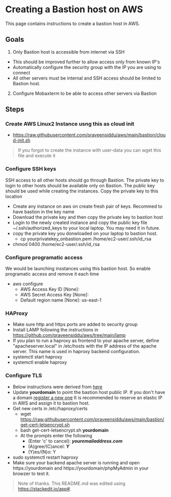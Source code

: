 # Creating a Bastion host on AWS
This page contains instructions to create a bastion host in AWS.
## Goals
1. Only Bastion host is accessible from internet via SSH
  - This should be improved further to allow access only from known IP's
  - Automatically configure the security group with the IP you are using to connect
  - All other servers must be internal and SSH access should be limited to Bastion host.
2. Configure Mobaxterm to be able to access other servers via Bastion

## Steps
### Create AWS Linux2 Instance usng this as cloud init
- https://raw.githubusercontent.com/praveensiddu/aws/main/bastion/cloud-init.sh
> If you forgot to create the instance with user-data you can wget this file and execute it
### Configure SSH keys
SSH access to all other hosts should go through Bastion. The private key to login to other hosts should be available only on Bastion. The public key should be used while creating the instances. Copy the private key to this location 
- Create any instance on aws on create fresh pair of keys. Recommed to have bastion in the key name
- Download the private key and then copy the private key to bastion host
- Login to the newly created instance and copy the public key file ~/.ssh/authorized_keys to your local laptop. You may need it in future.
- copy the private key you donwloaded on your laptop to bastion host.
  - cp yourprivatekey_onbastion.pem /home/ec2-user/.ssh/id_rsa
- chmod 0400 /home/ec2-user/.ssh/id_rsa
### Configure programatic access
We would be launching insstances using this bastion host. So enable programatic access and remove it each time 
- aws configure
  - AWS Access Key ID [None]: 
  - AWS Secret Access Key [None]: 
  - Default region name [None]: us-east-1

### HAProxy
- Make sure http and https ports are added to security group
- Install LAMP following the instructions in https://github.com/praveensiddu/aws/tree/main/lamp
- If you plan to run a haproxy as frontend to your apache server, define "apacheserver.local" in /etc/hosts with the IP address of the apache server. This name is used in haproxy backend configuration.
- systemctl start haproxy
- systemctl enable haproxy
### Configure TLS
- Below instructions were derived from [here](https://www.digitalocean.com/community/tutorials/how-to-secure-haproxy-with-let-s-encrypt-on-centos-7)
- Update **yourdomain** to point the bastion host public IP. If you don't have a domain [register a new one](https://docs.aws.amazon.com/Route53/latest/DeveloperGuide/registrar.html)
It is recommended to reserve an elastic IP in AWS and assign it to bastion host.
- Get new certs in /etc/haproxy/certs
  - wget https://raw.githubusercontent.com/praveensiddu/aws/main/bastion/get-cert-letsencrypt.sh
  - bash get-cert-letsencrypt.sh **yourdomain**
  - At the prompts enter the following
    - (Enter 'c' to cancel): ***youremailaddress.com***
    - (A)gree/(C)ancel: ***Y***
    - (Y)es/(N)o: Y
- sudo systemctl restart haproxy
- Make sure your backend apache server is running and open https://yourdomain and https://yourdomain/phpMyAdmin in your browzer to test it.


> Note of thanks. This README.md was edited using https://stackedit.io/app#.